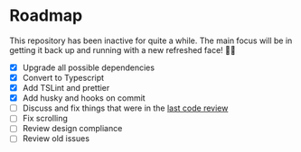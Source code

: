 # Roadmap

This repository has been inactive for quite a while. The main focus will be in getting it back up and running with a new refreshed face! 💪🏻

* [x] Upgrade all possible dependencies
* [x] Convert to Typescript
* [x] Add TSLint and prettier
* [x] Add husky and hooks on commit
* [ ] Discuss and fix things that were in the [last code review](https://github.com/strvcom/dep-manager-web/issues/12)
* [ ] Fix scrolling
* [ ] Review design compliance
* [ ] Review old issues
